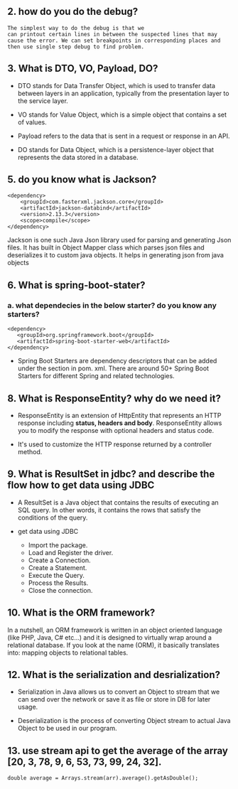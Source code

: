 ## 2.  how do you do the debug?
    The simplest way to do the debug is that we 
    can printout certain lines in between the suspected lines that may cause the error. We can set breakpoints in corresponding places and then use single step debug to find problem.

## 3.  What is DTO, VO, Payload, DO?
- DTO stands for Data Transfer Object, which is used to transfer data between layers in an application, typically from the presentation layer to the service layer. 
    
- VO stands for Value Object, which is a simple object that contains a set of values. 

- Payload refers to the data that is sent in a request or response in an API. 

- DO stands for Data Object, which is a persistence-layer object that represents the data stored in a database.

## 5.  do you know what is Jackson?
```
<dependency>
    <groupId>com.fasterxml.jackson.core</groupId>
    <artifactId>jackson-databind</artifactId>
    <version>2.13.3</version>
    <scope>compile</scope>
</dependency>
```

Jackson is one such Java Json library used for parsing and generating Json files. It has built in Object Mapper class which parses json files and deserializes it to custom java objects. It helps in generating json from java objects

## 6.  What is spring-boot-stater? 
### a. what dependecies in the below starter? do you know any starters?
```
<dependency>
   <groupId>org.springframework.boot</groupId>
   <artifactId>spring-boot-starter-web</artifactId>
</dependency>
```
- Spring Boot Starters are dependency descriptors that can be added under the <dependencies> section in pom. xml. There are around 50+ Spring Boot Starters for different Spring and related technologies.

## 8.  What is ResponseEntity? why do we need it?
- ResponseEntity is an extension of HttpEntity that represents an HTTP response including **status, headers and body**. ResponseEntity allows you to modify the response with optional headers and status code. 

- It's used to customize the HTTP response returned by a controller method.


## 9.  What is ResultSet in jdbc? and describe the flow how to get data using JDBC
- A ResultSet is a Java object that contains the results of executing an SQL query. In other words, it contains the rows that satisfy the conditions of the query. 

- get data using JDBC
    - Import the package.
    - Load and Register the driver.
    - Create a Connection.
    - Create a Statement.
    - Execute the Query.
    - Process the Results.
    - Close the connection.

## 10. What is the ORM framework?
In a nutshell, an ORM framework is written in an object oriented language (like PHP, Java, C# etc…) and it is designed to virtually wrap around a relational database. If you look at the name (ORM), it basically translates into: mapping objects to relational tables.


## 12. What is the serialization and desrialization?
- Serialization in Java allows us to convert an Object to stream that we can send over the network or save it as file or store in DB for later usage. 

- Deserialization is the process of converting Object stream to actual Java Object to be used in our program.

## 13. use stream api to get the average of the array [20, 3, 78, 9, 6, 53, 73, 99, 24, 32].
    double average = Arrays.stream(arr).average().getAsDouble();